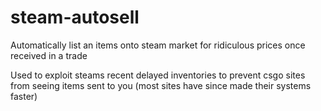 # steam-autosell
Automatically list an items onto steam market for ridiculous prices once received in a trade

Used to exploit steams recent delayed inventories to prevent csgo sites from seeing items sent to you (most sites have since made their systems faster)
